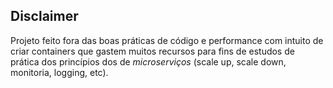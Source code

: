 ## Disclaimer

Projeto feito fora das boas práticas de código e performance com intuito de criar containers que gastem muitos recursos
para fins de estudos de prática dos princípios dos de _microserviços_ (scale up, scale down, monitoria, logging, etc).